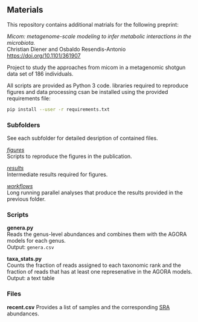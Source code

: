 ## Materials

This repository contains additional matrials for the following preprint:

*Micom: metagenome-scale modeling to infer metabolic interactions in the microbiota.*<br>
Christian Diener and Osbaldo Resendis-Antonio<br>
https://doi.org/10.1101/361907

Project to study the approaches from micom in a metagenomic shotgun data set
of 186 individuals.

All scripts are provided as Python 3 code. libraries required to reproduce
figures and data processing csan be installed using the provided requirements
file:

```bash
pip install --user -r requirements.txt
```

### Subfolders

See each subfolder for detailed desription of contained files.

[*figures*](/figures)<br>
Scripts to reproduce the figures in the publication.

[*results*](/results)<br>
Intermediate results required for figures.

[*workflows*](/workflows)<br>
Long running parallel analyses that produce the results provided in the
previous folder.

### Scripts

**genera.py**<br>
Reads the genus-level abundances and combines them with the AGORA models
for each genus.<br>
Output: `genera.csv`

**taxa_stats.py**<br>
Counts the fraction of reads assigned to each taxonomic rank and the fraction
of reads that has at least one represenative in the AGORA models.<br>
Output: a text table

### Files

**recent.csv**
Provides a list of samples and the corresponding [SRA](https://www.ncbi.nlm.nih.gov/sra) abundances.




